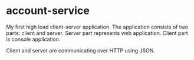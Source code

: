 account-service
===============

My first high load client-server application.
The application consists of two parts: client and server.
Server part represents web application.
Client part is console application.

Client and server are communicating over HTTP using JSON.
